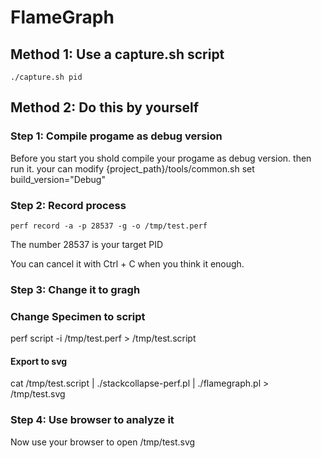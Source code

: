 # FlameGraph


## Method 1: Use a capture.sh script

```
./capture.sh pid

```

## Method 2: Do this by yourself

### Step 1: Compile progame as debug version
Before you start you shold compile your progame as debug version. then run it.
your can modify {project_path}/tools/common.sh
set build_version="Debug"

### Step 2: Record process

```
perf record -a -p 28537 -g -o /tmp/test.perf
```
The number 28537 is your target PID

You can cancel it with Ctrl + C when you think it enough.


### Step 3: Change it to gragh

### Change Specimen to script

perf script -i /tmp/test.perf > /tmp/test.script

#### Export to svg
cat /tmp/test.script | ./stackcollapse-perf.pl | ./flamegraph.pl > /tmp/test.svg

### Step 4: Use browser to analyze it

Now use your browser to open /tmp/test.svg
